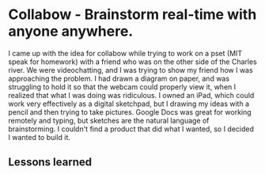 # Collabow - Brainstorm real-time with anyone anywhere.

I came up with the idea for collabow while trying to work on a pset (MIT speak
for homework) with a friend who was on the other side of the Charles river.  We
were videochatting, and I was trying to show my friend how I was approaching the
problem. I had drawn a diagram on paper, and was struggling to hold it so that
the webcam could properly view it, when I realized that what I was doing was
ridiculous. I owned an iPad, which could work very effectively as a digital
sketchpad, but I drawing my ideas with a pencil and then trying to take
pictures. Google Docs was great for working remotely and typing, but sketches
are the natural language of brainstorming. I couldn't find a product that did
what I wanted, so I decided I wanted to build it.

## Lessons learned
